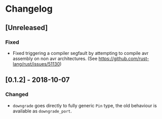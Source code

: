 # Changelog

## [Unreleased]
### Fixed
- Fixed triggering a compiler segfault by attempting to compile avr assembly
  on non avr architectures. (See <https://github.com/rust-lang/rust/issues/51130>)


## [0.1.2] - 2018-10-07
### Changed
- `downgrade` goes directly to fully generic `Pin` type, the old behaviour
  is available as `downgrade_port`.
